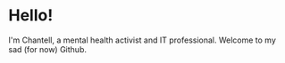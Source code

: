 # Hello!
I'm Chantell, a mental health activist and IT professional.
Welcome to my sad (for now) Github.
